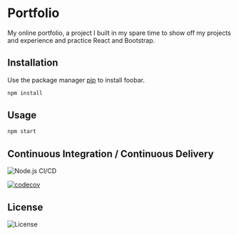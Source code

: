 # Portfolio

My online portfolio, a project I built in my spare time to show off my projects and experience and practice React and Bootstrap.

## Installation

Use the package manager [pip](https://pip.pypa.io/en/stable/) to install foobar.

```bash
npm install
```

## Usage

```bash
npm start
```

## Continuous Integration / Continuous Delivery

![Node.js CI/CD](https://github.com/tiagonuneslx/portfolio/workflows/Node.js%20CI/CD/badge.svg)

[![codecov](https://codecov.io/gh/tiagonuneslx/portfolio/branch/master/graph/badge.svg)](https://codecov.io/gh/tiagonuneslx/portfolio)

## License
![License](https://img.shields.io/github/license/tiagonuneslx/portfolio)
